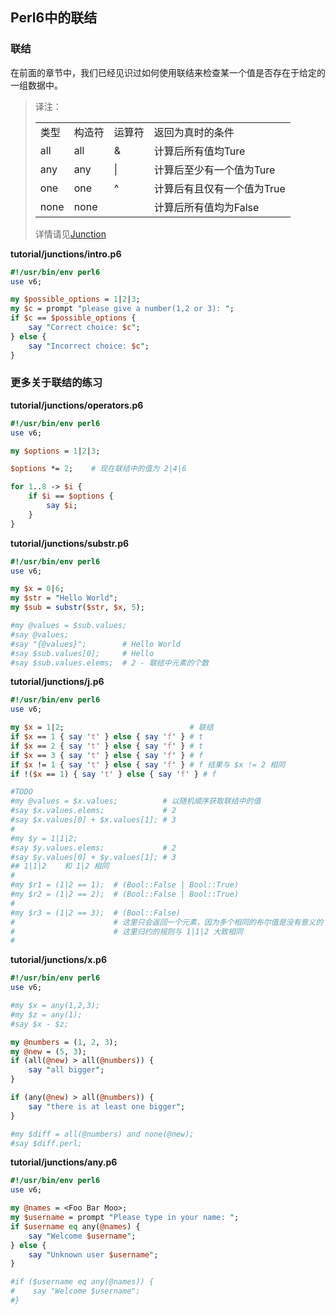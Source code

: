 ## Perl6中的联结

### 联结
在前面的章节中，我们已经见识过如何使用联结来检查某一个值是否存在于给定的一组数据中。  

> 译注：  
> 
> <table>
> <tr><td>类型</td><td>构造符</td><td>运算符</td><td>返回为真时的条件</td></tr>
> <tr><td>all</td><td>all</td><td>&</td><td>计算后所有值均Ture</td></tr>
> <tr><td>any</td><td>any</td><td>|</td><td>计算后至少有一个值为Ture</td></tr>
> <tr><td>one</td><td>one</td><td>^</td><td>计算后有且仅有一个值为True</td></tr>
> <tr><td>none</td><td>none</td><td></td><td>计算后所有值均为False</td></tr>
> </table>  
> 
> 详情请见[Junction](https://docs.perl6.org/type/Junction)

**tutorial/junctions/intro.p6**
```perl
#!/usr/bin/env perl6
use v6;

my $possible_options = 1|2|3;
my $c = prompt "please give a number(1,2 or 3): ";
if $c == $possible_options {
    say "Correct choice: $c";
} else {
    say "Incorrect choice: $c";
}
```

### 更多关于联结的练习
**tutorial/junctions/operators.p6**
```perl
#!/usr/bin/env perl6
use v6;

my $options = 1|2|3;

$options *= 2;    # 现在联结中的值为 2|4|6

for 1..8 -> $i {
    if $i == $options {
        say $i;
    }
}
```

**tutorial/junctions/substr.p6**
```perl
#!/usr/bin/env perl6
use v6;

my $x = 0|6;
my $str = "Hello World";
my $sub = substr($str, $x, 5);

#my @values = $sub.values;
#say @values;
#say "{@values}";        # Hello World
#say $sub.values[0];     # Hello
#say $sub.values.elems;  # 2 - 联结中元素的个数
```

**tutorial/junctions/j.p6**
```perl
#!/usr/bin/env perl6
use v6;

my $x = 1|2;                            # 联结
if $x == 1 { say 't' } else { say 'f' } # t
if $x == 2 { say 't' } else { say 'f' } # t
if $x == 3 { say 't' } else { say 'f' } # f 
if $x != 1 { say 't' } else { say 'f' } # f 结果与 $x != 2 相同
if !($x == 1) { say 't' } else { say 'f' } # f

#TODO
#my @values = $x.values;          # 以随机顺序获取联结中的值
#say $x.values.elems;             # 2  
#say $x.values[0] + $x.values[1]; # 3
#
#my $y = 1|1|2;
#say $y.values.elems;             # 2
#say $y.values[0] + $y.values[1]; # 3
## 1|1|2    和 1|2 相同
#
#my $r1 = (1|2 == 1);  # (Bool::False | Bool::True)
#my $r2 = (1|2 == 2);  # (Bool::False | Bool::True)
#
#my $r3 = (1|2 == 3);  # (Bool::False)
#                      # 这里只会返回一个元素，因为多个相同的布尔值是没有意义的
#                      # 这里归约的规则与 1|1|2 大致相同
#
```

**tutorial/junctions/x.p6**
```perl
#!/usr/bin/env perl6
use v6;

#my $x = any(1,2,3);
#my $z = any(1);
#say $x - $z;

my @numbers = (1, 2, 3);
my @new = (5, 3);
if (all(@new) > all(@numbers)) {
    say "all bigger";
}

if (any(@new) > all(@numbers)) {
    say "there is at least one bigger";
}

#my $diff = all(@numbers) and none(@new);
#say $diff.perl;
```

**tutorial/junctions/any.p6**
```perl
#!/usr/bin/env perl6
use v6;

my @names = <Foo Bar Moo>;
my $username = prompt "Please type in your name: ";
if $username eq any(@names) {
    say "Welcome $username";
} else {
    say "Unknown user $username";
}

#if ($username eq any(@names)) {
#    say "Welcome $username";
#}
```
